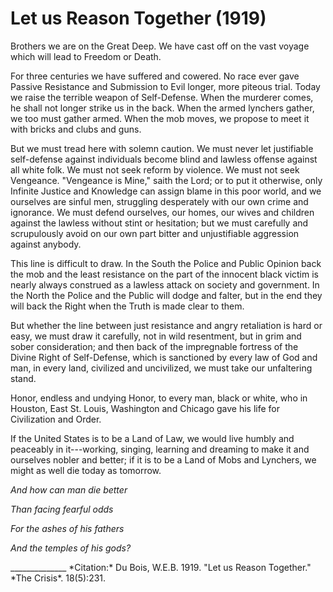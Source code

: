 <!--
title:   Let us Reason Together
author:  Du Bois, W.E.B.
journal: The Crisis
year:    1919
volume:  18
issue:   5
pages:   231
-->
# Let us Reason Together (1919)

Brothers we are on the Great Deep. We have cast off on the vast voyage which will lead to Freedom or Death.

For three centuries we have suffered and cowered. No race ever gave Passive Resistance and Submission to Evil longer, more piteous trial. Today we raise the terrible weapon of Self-Defense. When the murderer comes, he shall not longer strike us in the back. When the armed lynchers gather, we too must gather armed. When the mob moves, we propose to meet it with bricks and clubs and guns.

But we must tread here with solemn caution. We must never let justifiable self-defense against individuals become blind and lawless offense against all white folk. We must not seek reform by violence. We must not seek Vengeance. "Vengeance is Mine," saith the Lord; or to put it otherwise, only Infinite Justice and Knowledge can assign blame in this poor world, and we ourselves are sinful men, struggling desperately with our own crime and ignorance. We must defend ourselves, our homes, our wives and children against the lawless without stint or hesitation; but we must carefully and scrupulously avoid on our own part bitter and unjustifiable aggression against anybody.

This line is difficult to draw. In the South the Police and Public Opinion back the mob and the least resistance on the part of the innocent black victim is nearly always construed as  a lawless attack on society and government. In the North the Police and the Public will dodge and falter, but in the end they will back the Right when the Truth is made clear to them.

But whether the line between just resistance and angry retaliation is hard or easy, we must draw it carefully, not in wild resentment, but in grim and sober consideration; and then back of the impregnable fortress of the Divine Right of Self-Defense, which is sanctioned by every law of God and man, in every land, civilized and uncivilized, we must take our unfaltering stand.

Honor, endless and undying Honor, to every man, black or white, who in Houston, East St. Louis, Washington and Chicago gave his life for Civilization and Order.

If the United States is to be a Land of Law, we would live humbly and peaceably in it---working, singing, learning and dreaming to make it and ourselves nobler and better; if it is to be a Land of Mobs and Lynchers, we might as well die today as tomorrow.

<div class="poem">
<p class="verse"><em>And how can man die better</em>
<p class="verse"><em>Than facing fearful odds</em>
<p class="verse"><em>For the ashes of his fathers</em>
<p class="verse"><em>And the temples of his gods?</em>
</div>
______________
*Citation:* Du Bois, W.E.B. 1919. "Let us Reason Together." *The Crisis*. 18(5):231.
